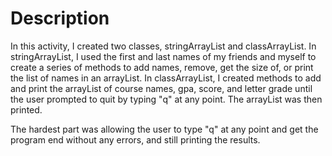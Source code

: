 # Description

In this activity, I created two classes, stringArrayList and classArrayList. In stringArrayList, I used the first and last names of my friends and myself to create a series of methods to add names, remove, get the size of, or print the list of names in an arrayList. In classArrayList, I created methods to add and print the arrayList of course names, gpa, score, and letter grade until the user prompted to quit by typing "q" at any point. The arrayList was then printed.

The hardest part was allowing the user to type "q" at any point and get the program end without any errors, and still printing the results.
